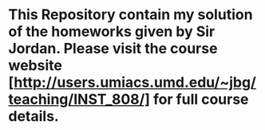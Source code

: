 # This Repository contain my solution of the homeworks given by Sir Jordan. Please visit the course website [http://users.umiacs.umd.edu/~jbg/teaching/INST_808/] for full course details.
